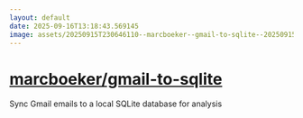 ```yaml
---
layout: default
date: 2025-09-16T13:18:43.569145
image: assets/20250915T230646110--marcboeker--gmail-to-sqlite--20250915T231224687--cropped.png
---
```


# [marcboeker/gmail-to-sqlite](https://github.com/marcboeker/gmail-to-sqlite)

Sync Gmail emails to a local SQLite database for analysis
